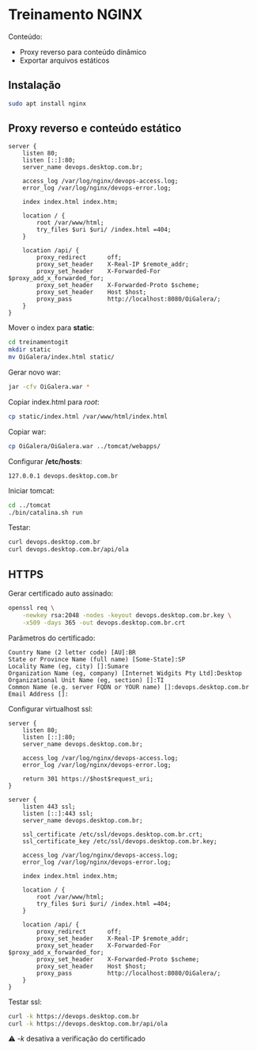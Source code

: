 # Treinamento NGINX


Conteúdo:

- Proxy reverso para conteúdo dinâmico
- Exportar arquivos estáticos


## Instalação


```sh
sudo apt install nginx
```


## Proxy reverso e conteúdo estático


```nginx
server {
    listen 80;
    listen [::]:80;
    server_name devops.desktop.com.br;

    access_log /var/log/nginx/devops-access.log;
    error_log /var/log/nginx/devops-error.log;

    index index.html index.htm;

    location / {
        root /var/www/html;
        try_files $uri $uri/ /index.html =404;
    }

    location /api/ {
        proxy_redirect      off;
        proxy_set_header    X-Real-IP $remote_addr;
        proxy_set_header    X-Forwarded-For $proxy_add_x_forwarded_for;
        proxy_set_header    X-Forwarded-Proto $scheme;
        proxy_set_header    Host $host;
        proxy_pass          http://localhost:8080/OiGalera/;
    }
}
```

Mover o index para **static**:

```sh
cd treinamentogit
mkdir static
mv OiGalera/index.html static/
```

Gerar novo war:

```sh
jar -cfv OiGalera.war *
```

Copiar index.html para *root*:

```sh
cp static/index.html /var/www/html/index.html
```

Copiar war:

```sh
cp OiGalera/OiGalera.war ../tomcat/webapps/
```

Configurar **/etc/hosts**:

```
127.0.0.1 devops.desktop.com.br
```

Iniciar tomcat:

```sh
cd ../tomcat
./bin/catalina.sh run
```

Testar:

```sh
curl devops.desktop.com.br
curl devops.desktop.com.br/api/ola
```

## HTTPS

Gerar certificado auto assinado:

```sh
openssl req \
    -newkey rsa:2048 -nodes -keyout devops.desktop.com.br.key \
    -x509 -days 365 -out devops.desktop.com.br.crt
```

Parâmetros do certificado:

```
Country Name (2 letter code) [AU]:BR
State or Province Name (full name) [Some-State]:SP
Locality Name (eg, city) []:Sumare
Organization Name (eg, company) [Internet Widgits Pty Ltd]:Desktop
Organizational Unit Name (eg, section) []:TI
Common Name (e.g. server FQDN or YOUR name) []:devops.desktop.com.br
Email Address []:
```


Configurar virtualhost ssl:


```nginx
server {
    listen 80;
    listen [::]:80;
    server_name devops.desktop.com.br;

    access_log /var/log/nginx/devops-access.log;
    error_log /var/log/nginx/devops-error.log;

    return 301 https://$host$request_uri;
}

server {
    listen 443 ssl;
    listen [::]:443 ssl;
    server_name devops.desktop.com.br;

    ssl_certificate /etc/ssl/devops.desktop.com.br.crt;
    ssl_certificate_key /etc/ssl/devops.desktop.com.br.key;

    access_log /var/log/nginx/devops-access.log;
    error_log /var/log/nginx/devops-error.log;

    index index.html index.htm;

    location / {
        root /var/www/html;
        try_files $uri $uri/ /index.html =404;
    }

    location /api/ {
        proxy_redirect      off;
        proxy_set_header    X-Real-IP $remote_addr;
        proxy_set_header    X-Forwarded-For $proxy_add_x_forwarded_for;
        proxy_set_header    X-Forwarded-Proto $scheme;
        proxy_set_header    Host $host;
        proxy_pass          http://localhost:8080/OiGalera/;
    }
}
```

Testar ssl:

```sh
curl -k https://devops.desktop.com.br
curl -k https://devops.desktop.com.br/api/ola
```

⚠️  *-k* desativa a verificação do certificado


